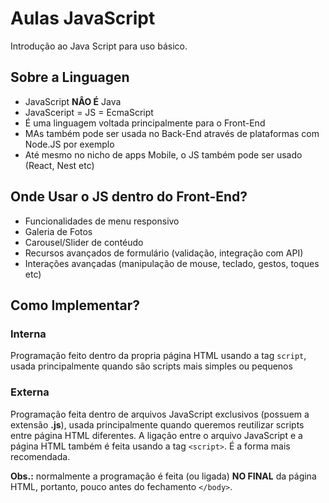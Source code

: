 # Aulas JavaScript

Introdução ao Java Script para uso básico.

## Sobre a Linguagen

- JavaScript **NÂO É** Java
- JavaSceript = JS = EcmaScript
- É uma linguagem voltada principalmente para o Front-End
- MAs também pode ser usada no Back-End através de plataformas com Node.JS por exemplo
- Até mesmo no nicho de apps Mobile, o JS também pode ser usado (React, Nest etc)

## Onde Usar o JS dentro do Front-End?

- Funcionalidades de menu responsivo
- Galeria de Fotos
- Carousel/Slider de contéudo
- Recursos avançados de formulário (validação, integração com API)
- Interações avançadas (manipulação de mouse, teclado, gestos, toques etc)

## Como Implementar?

### Interna

Programação feito dentro da propria página HTML usando a tag `script`, usada principalmente quando são scripts mais simples ou pequenos

### Externa

Programação feita dentro de arquivos JavaScript exclusivos (possuem a extensão **.js**), usada principalmente quando queremos reutilizar scripts entre página HTML diferentes. A ligação entre o arquivo JavaScript e a página HTML também é feita usando a tag `<script>`. É a forma mais recomendada.

**Obs.:** normalmente a programação é feita (ou ligada) **NO FINAL** da página HTML, portanto, pouco antes do fechamento `</body>`.